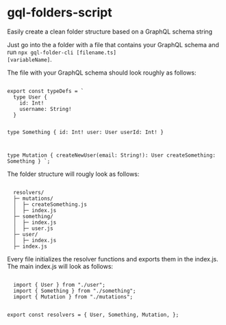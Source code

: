 # gql-folders-script
Easily create a clean folder structure based on a GraphQL schema string

Just go into the a folder with a file that contains your GraphQL schema and run <code>npx gql-folder-cli [filename.ts] [variableName]</code>.

The file with your GraphQL schema should look roughly as follows:

<code>
export const typeDefs = `
  type User {
    id: Int!
    username: String!
  }

  type Something {
    id: Int!
    user: User
    userId: Int!
  }

  type Mutation {
    createNewUser(email: String!): User
    createSomething: Something
  }
`;
</code>

The folder structure will rougly look as follows:

<code>
  resolvers/
  ├─ mutations/
  │  ├─ createSomething.js
  │  ├─ index.js
  ├─ something/
  │  ├─ index.js
  │  ├─ user.js
  ├─ user/
  │  ├─ index.js
  ├─ index.js
</code>

Every file initializes the resolver functions and exports them in the index.js.
The main index.js will look as follows:

<code>
  import { User } from "./user";
  import { Something } from "./something";
  import { Mutation } from "./mutations";

  export const resolvers = {
    User,
    Something,
    Mutation,
  };
</code>
